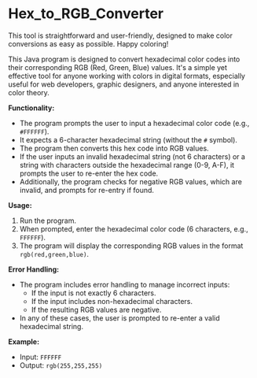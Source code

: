 # Hex_to_RGB_Converter
This tool is straightforward and user-friendly, designed to make color conversions as easy as possible. Happy coloring!

This Java program is designed to convert hexadecimal color codes into their corresponding RGB (Red, Green, Blue) values. It's a simple yet effective tool for anyone working with colors in digital formats, especially useful for web developers, graphic designers, and anyone interested in color theory.

**Functionality:**

- The program prompts the user to input a hexadecimal color code (e.g., `#FFFFFF`).
- It expects a 6-character hexadecimal string (without the `#` symbol).
- The program then converts this hex code into RGB values.
- If the user inputs an invalid hexadecimal string (not 6 characters) or a string with characters outside the hexadecimal range (0-9, A-F), it prompts the user to re-enter the hex code.
- Additionally, the program checks for negative RGB values, which are invalid, and prompts for re-entry if found.

**Usage:**

1. Run the program.
2. When prompted, enter the hexadecimal color code (6 characters, e.g., `FFFFFF`).
3. The program will display the corresponding RGB values in the format `rgb(red,green,blue)`.

**Error Handling:**

- The program includes error handling to manage incorrect inputs:
  - If the input is not exactly 6 characters.
  - If the input includes non-hexadecimal characters.
  - If the resulting RGB values are negative.
- In any of these cases, the user is prompted to re-enter a valid hexadecimal string.

**Example:**

- Input: `FFFFFF`
- Output: `rgb(255,255,255)`
